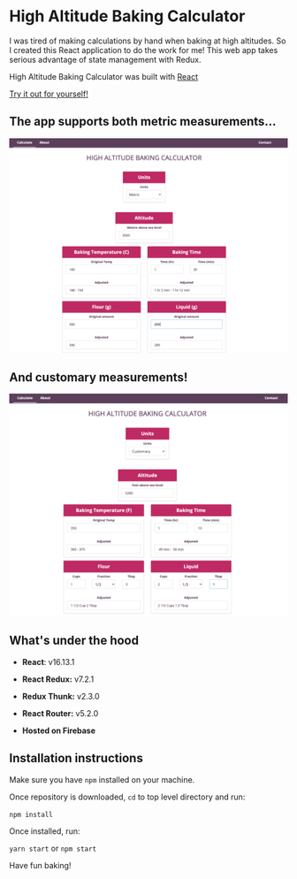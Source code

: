 # High Altitude Baking Calculator

I was tired of making calculations by hand when baking at high altitudes. So I created this React application to do the work for me! This web app takes serious advantage of state management with Redux.

High Altitude Baking Calculator was built with [React](https://reactjs.org/) 

[Try it out for yourself!](https://highaltitudebaking-calculator.web.app/)

## The app supports both metric measurements...

<p align="center">
  <img src="./src/demo_imgs/metric.png" alt="Spin" width="700">
</p>

## And customary measurements!

<p align="center">
  <img src="./src/demo_imgs/customary.png" alt="Spin" width="700">
</p>

## What's under the hood

- **React**: v16.13.1
- **React Redux:** v7.2.1
- **Redux Thunk:** v2.3.0
- **React Router:** v5.2.0

- **Hosted on Firebase**

## Installation instructions

Make sure you have `npm` installed on your machine.

Once repository is downloaded, `cd` to top level directory and run:

`npm install`

Once installed, run:

`yarn start` or `npm start`

Have fun baking!

